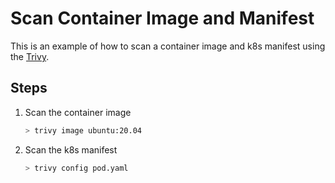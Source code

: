 # Scan Container Image and Manifest

This is an example of how to scan a container image and k8s manifest using the [Trivy](https://trivy.dev/v0.57/).

## Steps

1. Scan the container image

    ```bash
    > trivy image ubuntu:20.04
    ```

2. Scan the k8s manifest

    ```bash
    > trivy config pod.yaml
    ```
